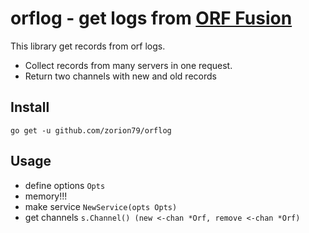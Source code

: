 # orflog - get logs from [ORF Fusion](https://vamsoft.com/)

This library get records from orf logs.

- Collect records from many servers in one request.
- Return two channels with new and old records

## Install

`go get -u github.com/zorion79/orflog`

## Usage

- define options `Opts`
- memory!!!
- make service `NewService(opts Opts)`
- get channels `s.Channel() (new <-chan *Orf, remove <-chan *Orf)`
